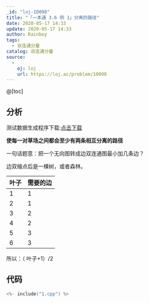 ```yaml
---
_id: "loj-10098"
title: "「一本通 3.6 例 1」分离的路径"
date: 2020-05-17 14:33
update: 2020-05-17 14:33
author: Rainboy
tags:
  - 双连通分量
catalog: 双连通分量
source: 
  - 
    oj: loj
    url: https://loj.ac/problem/10098
---
```



@[toc]
## 分析
测试数据生成程序下载:[点击下载](./data_generator.py)


**使每一对草场之间都会至少有两条相互分离的路径**

一句话题意：把一个无向图转成边双连通图最小加几条边？


边双缩点后是一棵树，或者森林。

| 叶子 | 需要的边 |
|------|----------|
| 1    | 1        |
| 2    | 1        |
| 3    | 2        |
| 4    | 2        |
| 5    | 3        |
| 6    | 3        |

所以：（ 叶子+1）/2

## 代码

```c
<%- include("1.cpp") %>
```

